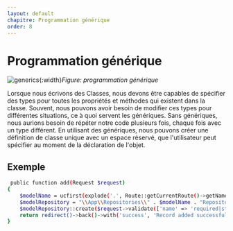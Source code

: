 ```yaml
---
layout: default
chapitre: Programmation générique
order: 8
---
```

# Programmation générique

![generics](/programmation-générique/images/ginirique.png){:width}_Figure: programmation générique_


<!-- note -->
Lorsque nous écrivons des Classes, nous devons être capables de spécifier des types pour toutes les propriétés et méthodes qui existent dans la classe. Souvent, nous pouvons avoir besoin de modifier ces types pour différentes situations, ce à quoi servent les génériques. Sans génériques, nous aurions besoin de répéter notre code plusieurs fois, chaque fois avec un type différent. En utilisant des génériques, nous pouvons créer une définition de classe unique avec un espace réservé, que l'utilisateur peut spécifier au moment de la déclaration de l'objet.

<!-- new slide -->
## Exemple
```bash
 public function add(Request $request)
{
    $modelName = ucfirst(explode('.', Route::getCurrentRoute()->getName())[0]);
    $modelRepository = "\\App\\Repositories\\" . $modelName . "Repository";
    $modelRepository::create($request->validate(['name' => 'required|string|max:255']));
    return redirect()->back()->with('success', 'Record added successfully');
}

```
<!-- new slide -->

